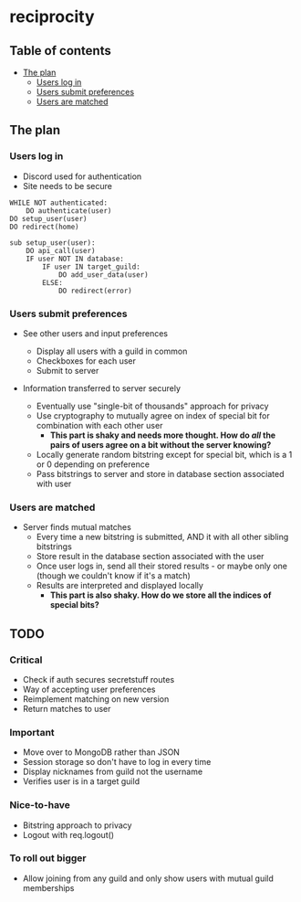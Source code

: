 # reciprocity

## Table of contents
- [The plan](#the-plan)
    - [Users log in](#users-log-in)
    - [Users submit preferences](#users-submit-preferences)
    - [Users are matched](#users-are-matched)

## The plan

### Users log in
- Discord used for authentication
- Site needs to be secure
```
WHILE NOT authenticated:
    DO authenticate(user)
DO setup_user(user)
DO redirect(home)

sub setup_user(user):
    DO api_call(user)
    IF user NOT IN database:
        IF user IN target_guild:
            DO add_user_data(user)
        ELSE:
            DO redirect(error)
```

### Users submit preferences
- See other users and input preferences
  - Display all users with a guild in common
  - Checkboxes for each user
  - Submit to server

- Information transferred to server securely
  - Eventually use "single-bit of thousands" approach for privacy
  - Use cryptography to mutually agree on index of special bit for combination with each other user
    - **This part is shaky and needs more thought. How do *all* the pairs of users agree on a bit without the server knowing?**
  - Locally generate random bitstring except for special bit, which is a 1 or 0 depending on preference
  - Pass bitstrings to server and store in database section associated with user

### Users are matched
- Server finds mutual matches
  - Every time a new bitstring is submitted, AND it with all other sibling bitstrings
  - Store result in the database section associated with the user
  - Once user logs in, send all their stored results - or maybe only one (though we couldn't know if it's a match)
  - Results are interpreted and displayed locally
    - **This part is also shaky. How do we store all the indices of special bits?**


 ## TODO
 ### Critical
- Check if auth secures secretstuff routes
- Way of accepting user preferences
- Reimplement matching on new version
- Return matches to user

 ### Important
- Move over to MongoDB rather than JSON
- Session storage so don't have to log in every time
- Display nicknames from guild not the username
- Verifies user is in a target guild

### Nice-to-have
- Bitstring approach to privacy
- Logout with req.logout()

### To roll out bigger
- Allow joining from any guild and only show users with mutual guild memberships